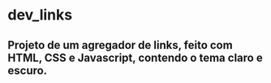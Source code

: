 # dev_links

## Projeto de um agregador de links, feito com HTML, CSS e Javascript, contendo o tema claro e escuro.
